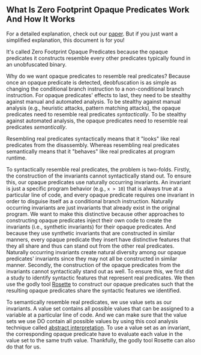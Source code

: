 ## What Is Zero Footprint Opaque Predicates Work And How It Works

For a detailed explanation, check out our [paper](https://rdcu.be/cpnNf). But if you just want a simplified explanation, this document is for you! 

It's called Zero Footprint Opaque Predicates because the opaque predicates it constructs resemble every other predicates typically found in an unobfuscated binary. 

Why do we want opaque predicates to resemble real predicates? Because once an opaque predicate is detected, deobfuscation is as simple as changing the conditional branch instruction to a non-conditional branch instruction. For opaque predicates' effects to last, they need to be stealthy against manual and automated analysis. To be stealthy against manual analysis (e.g., heuristic attacks, pattern matching attacks), the opaque predicates need to resemble real predicates _syntactically_. To be stealthy against automated analysis, the opaque predicates need to resemble real predicates _semantically_.

Resembling real predicates syntactically means that it "looks" like real predicates from the disassembly. Whereas resembling real predicates semantically means that it "behaves" like real predicates at program runtime. 

To syntactically resemble real predicates, the problem is two-folds. Firstly, the construction of the invariants cannot syntactically stand out. To ensure this, our opaque predicates use naturally occurring invariants. An invariant is just a specific program behavior (e.g., `x > 10`) that is always true at a particular line of code, and every opaque predicate requires one invariant in order to disguise itself as a conditional branch instruction. Naturally occurring invariants are just invariants that already exist in the original program. We want to make this distinctive because other approaches to constructing opaque predicates inject their own code to create the invariants (i.e., synthetic invariants) for their opaque predicates. And because they use synthetic invariants that are constructed in similar manners, every opaque predicate they insert have distinctive features that they all share and thus can stand out from the other real predicates. Naturally occurring invariants create natural diversity among our opaque predicates' invariants since they may not all be constructed in similar manner. Secondly, the construction of the opaque predicates from the invariants cannot syntactically stand out as well. To ensure this, we first did a study to identify syntactic features that represent real predicates. We then use the godly tool [Rosette](https://emina.github.io/rosette/) to construct our opaque predicates such that the resulting opaque predicates share the syntactic features we identified. 

To semantically resemble real predicates, we use value sets as our invariants. A value set contains all possible values that can be assigned to a variable at a particular line of code. And we can make sure that the value sets we use DO contain all possible values by using this cool analysis technique called [abstract interpretation](https://www.di.ens.fr/~cousot/AI/IntroAbsInt.html). To use a value set as an invariant, the corresponding opaque predicate have to evaluate each value in the value set to the same truth value. Thankfully, the godly tool Rosette can also do that for us.
